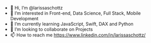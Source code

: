 - 👋 Hi, I’m @larissaschottz
- 👀 I’m interested in Front-end, Data Science, Full Stack, Mobile Development
- 🌱 I’m currently learning JavaScript, Swift, DAX and Python
- 💞️ I’m looking to collaborate on Projects 
- 📫 How to reach me https://www.linkedin.com/in/larissaschottz/

<!---
larissaschottz/larissaschottz is a ✨ special ✨ repository because its `README.md` (this file) appears on your GitHub profile.
You can click the Preview link to take a look at your changes.
--->
